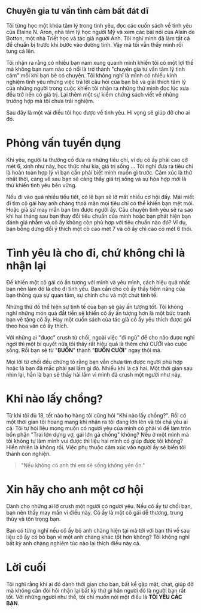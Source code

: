 ## Chuyên gia tư vấn tình cảm bất đát dĩ

Tôi từng học một khóa tâm lý trong tình yêu, đọc các cuốn sách về tình yêu của Elaine N. Aron, nhà tâm lý học người Mỹ và xem các bài nói của Alain de Botton, một nhà Triết học và tác giả người Anh. Tôi nghĩ mình đã làm tất cả để chuẩn bị trước khi bước vào đường tình. Vậy mà tôi vẫn thấy mình rối tung cả lên.

Tôi nhận ra rằng có nhiều bạn nam xung quanh mình khiến tôi có một lợi thế mà không bạn nam nào có nổi là trở thành "chuyên gia tư vấn tâm lý tình cảm" mỗi khi bạn bè có chuyện. Tôi không nghĩ là mình có nhiều kinh nghiệm tình yêu nhưng việc trả lời câu hỏi của bạn bè và giải thích tâm lý của những người trong cuộc khiến tôi nhận ra những thứ mình đọc lúc xưa đều trở nên có giá trị. Lại thêm một sự kiểm chứng sách viết về những trường hợp mà tôi chưa trải nghiệm.

Sau đây là một vài điều tôi học được về tình yêu. Hi vọng sẽ giúp đỡ cho ai đó.

# Phỏng vấn tuyển dụng

Khi yêu, người ta thường cố đưa ra những tiêu chí, ví dụ cô ấy phải cao cỡ mét 6, xinh như này, học thức như kia, giá trị sống ... Tôi nghĩ đưa ra tiêu chí là hoàn toàn hợp lý vì bạn cần phải biết mình muốn gì trước. Cảm xúc là thứ nhất thời, càng về sau bạn sẽ càng thấy giá trị sống và sự hòa hợp mới là thứ khiến tình yêu bền vững.

Nếu đi vào quá nhiều tiểu tiết, có lẽ bạn sẽ lỡ mất nhiều cơ hội đấy. Mải miết đi tìm cô gái hay anh chàng thoả mãn mọi tiêu chí có thể khiến bạn mệt mỏi. Hoặc giả sử may mắn bạn tìm được người ấy. Câu chuyện tình yêu sẽ ra sao khi hai tháng sau bạn thay đổi tiêu chuẩn của mình hoặc bạn phát hiện bạn đánh giá nhầm và cô ấy không còn phù hợp với tiêu chuẩn nào đó? Ví dụ, bạn bỗng dưng đổi ý thích một cô cao mét 7 và cô ấy chỉ cao có mét 6 thôi.

# Tình yêu là cho đi, chứ không chỉ là nhận lại

Để khiến một cô gái có ấn tượng với mình và yêu mình, cách hiệu quả nhất bạn nên làm đó là cho đi tình yêu. Bạn cần cho cô ấy thấy tiềm năng của bạn thông qua sự quan tâm, sự chỉnh chu và một chút tinh tế.

Những thứ đồ thể hiện sự tinh tế của bạn sẽ gây ấn tượng tốt. Tôi không nghĩ những món quà đắt tiền sẽ khiến cô ấy ấn tượng hơn là một bức tranh bạn vẽ tặng cô ấy. Hay một cuốn sách của tác giả cô ấy yêu thích được gói theo hoa văn cô ấy thích.

Với những ai "được" crush từ chối, ngoài việc "đi ngủ" để cho não được nghỉ ngơi thì một bí quyết nữa tôi thấy rất hiệu quả là thêm chữ CƯỜI vào cuộc sống. Rồi bạn sẽ từ "**BUỒN**" thành "**BUỒN CƯỜI**" ngay thôi mà. 

Mọi lời từ chối đều chứng tỏ rằng bạn vẫn chưa tìm được người phù hợp hoặc là bạn đã mắc phải sai lầm gì đó. Nhiều khi là cả hai. Một thời gian sau nhìn lại, hẳn là bạn sẽ thấy hài lắm vì mình đã crush một người như này.

# Khi nào lấy chồng?

Từ khi tôi đủ 18, tết nào họ hàng tôi cũng hỏi "Khi nào lấy chồng?". Rồi có một thời gian tôi hoang mang khi nhận ra tôi đang lớn lên và tôi chả yêu ai cả. Tôi tự hỏi liệu mong muốn có người yêu của mình có phải vì để làm tròn bổn phận "Trai lớn dựng vợ, gái lớn gả chồng" không? Nếu ở một mình mà tôi không tự làm mình vui được thì liệu hai mình có giúp được tôi không? Hiển nhiên là không rồi. Việc phụ thuộc cảm xúc vào người ấy sẽ biến tôi thành con nghiện.

> "Nếu không có anh thì em sẽ sống không yên ổn."

# Xin hãy cho anh một cơ hội

Dành cho những ai lỡ crush một người có người yêu. Nếu cô ấy từ chối bạn, bạn nên thấy may mắn vì điều này. Cô ấy là một cô gái dễ thương, trung thủy và tôn trọng bạn. 

Bạn có từng nghĩ nếu cô ấy bỏ anh chàng hiện tại mà tới với bạn thì về sau liệu cô ấy có bỏ bạn vì một anh chàng khác tốt hơn không? Tôi không nghĩ bất kỳ anh chàng nghiêm túc nào lại thích điều này cả.

# Lời cuối

Tôi nghĩ rằng khi ai đó dành thời gian cho bạn, bất kể gặp mặt, chat, giúp đỡ mà không cần đòi hỏi nhận lại bất kỳ thứ gì hẳn người đó là người bạn rất tốt. Với những người như thế, tôi chỉ muốn nói một điều là **TÔI YÊU CÁC BẠN**.
